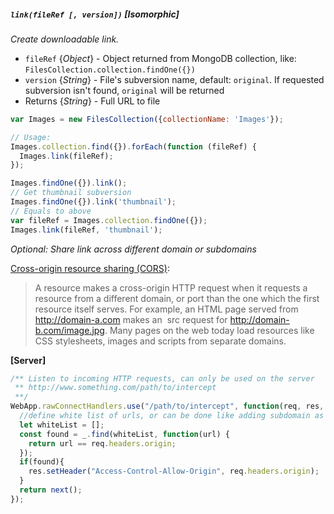 ##### `link(fileRef [, version])` [*Isomorphic*]

*Create downloadable link.*

 - `fileRef` {*Object*} - Object returned from MongoDB collection, like: `FilesCollection.collection.findOne({})`
 - `version` {*String*} - File's subversion name, default: `original`. If requested subversion isn't found, `original` will be returned
 - Returns {*String*} - Full URL to file

```javascript
var Images = new FilesCollection({collectionName: 'Images'});

// Usage:
Images.collection.find({}).forEach(function (fileRef) {
  Images.link(fileRef);
});

Images.findOne({}).link();
// Get thumbnail subversion
Images.findOne({}).link('thumbnail');
// Equals to above
var fileRef = Images.collection.findOne({});
Images.link(fileRef, 'thumbnail');
```

*Optional: Share link across different domain or subdomains*

[Cross-origin resource sharing (CORS)](https://developer.mozilla.org/en-US/docs/Web/HTTP/Access_control_CORS):
> A resource makes a cross-origin HTTP request when it requests a resource from a different domain, or port than the one which the first resource itself serves. For example, an HTML page served from http://domain-a.com makes an <img> src request for http://domain-b.com/image.jpg. Many pages on the web today load resources like CSS stylesheets, images and scripts from separate domains.

__[Server]__

```javascript
/** Listen to incoming HTTP requests, can only be used on the server
 ** http://www.something.com/path/to/intercept
 **/
WebApp.rawConnectHandlers.use("/path/to/intercept", function(req, res, next) {
  //define white list of urls, or can be done like adding subdomain as prefix to Meteor.absoluteUrl();
  let whiteList = [];
  const found = _.find(whiteList, function(url) {
    return url == req.headers.origin;
  });
  if(found){
    res.setHeader("Access-Control-Allow-Origin", req.headers.origin);
  }
  return next();
});
```


